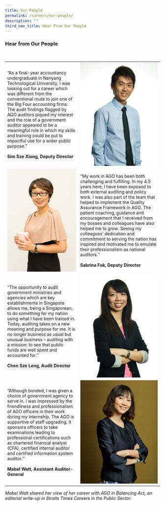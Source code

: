 ```yaml
---
title: Our People
permalink: /careers/our-people/
description: ""
third_nav_title: Hear From Our People
---
```

<h3> Hear from Our People </h3>
<br>
<table>
	<tr>
		<td>“As a final-year accountancy undergraduate in Nanyang Technological University, I was looking out for a career which was different from the conventional route to join one of the Big Four accounting firms. The audit findings flagged by AGO auditors piqued my interest and the role of a government auditor appeared to be a meaningful role in which my skills and training could be put to impactful use for a wider public purpose.” 
			<br>
			<br>
			<b>Sim Sze Xiong, Deputy Director</b> </td>
		<td><img src="/images/Sim%20Sze%20Xiong%20(resized).jpg" style="width:1000px;"/></td>
	</tr>
	<tr>
		<td><img src="/images/Page%206_Sabrina%20Fok%20(resized).jpg" style="width:1000px;"/></td>
		<td>“My work in AGO has been both challenging and fulfilling. In my 4.5 years here, I have been exposed to both external auditing and policy work. I was also part of the team that helped to implement the Quality Assurance Framework in AGO. The patient coaching, guidance and encouragement that I received from my bosses and colleagues have also helped me to grow. Seeing my colleagues’ dedication and commitment to serving the nation has inspired and motivated me to emulate their professionalism as national auditors.”
			<br>
			<br>
			<b>Sabrina Fok, Deputy Director</b> </td>
	</tr>
	<tr>
		<td>“The opportunity to audit government ministries and agencies which are key establishments in Singapore allows me, being a Singaporean, to do something for my nation using what I have been trained in. Today, auditing takes on a new meaning and purpose for me. It is no longer business as usual but unusual business – auditing with a mission: to see that public funds are well spent and accounted for.”
			<br>
			<br>
			<b>Chen Sze Leng, Audit Director</b> </td>
		<td><img src="/images/Sze%20Leng%20(resized).jpg" style="width:1000px;"/></td>
	</tr>
	<tr>
		<td>“Although bonded, I was given a choice of government agency to serve in. I was impressed by the friendliness and professionalism of AGO officers in their work during my internship. The AGO is supportive of staff upgrading. It sponsors officers to take examinations leading to professional certifications such as chartered financial analyst (CFA), certified internal auditor and certified information system auditor.”
			<br>
			<br>
			<b>Mabel Watt, Assistant Auditor-General</b> </td>
		<td><img src="/images/Page%207%20(Scholars)_AAG%20Mabel%20(resized).jpg" style="width:1000px;"/></td>
	</tr>
</table>

<i>Mabel Watt shared her view of her career with AGO in Balancing Act, an editorial write-up in Straits Times Careers in the Public Sector.</i>